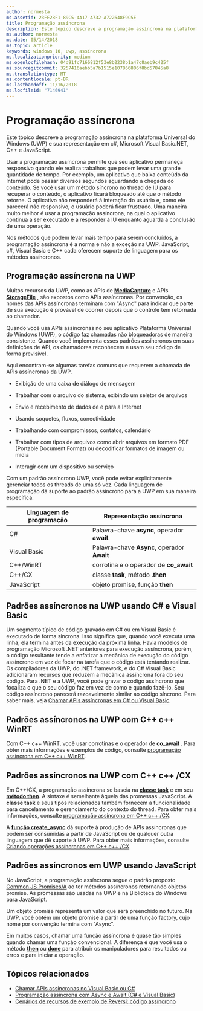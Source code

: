 ```yaml
---
author: normesta
ms.assetid: 23FE28F1-89C5-4A17-A732-A722648F9C5E
title: Programação assíncrona
description: Este tópico descreve a programação assíncrona na plataforma Universal do Windows (UWP) e sua representação em c#, Microsoft Visual Basic.NET, C++ e JavaScript.
ms.author: normesta
ms.date: 05/14/2018
ms.topic: article
keywords: windows 10, uwp, assíncrona
ms.localizationpriority: medium
ms.openlocfilehash: 04d91fc7166812f53e8b2238b1a47c8aeb9c425f
ms.sourcegitcommit: 3257416aebb5a7b1515e107866806f8bd57845a8
ms.translationtype: MT
ms.contentlocale: pt-BR
ms.lasthandoff: 11/16/2018
ms.locfileid: "7146941"
---
```

# <a name="asynchronous-programming"></a>Programação assíncrona
Este tópico descreve a programação assíncrona na plataforma Universal do Windows (UWP) e sua representação em c#, Microsoft Visual Basic.NET, C++ e JavaScript.

Usar a programação assíncrona permite que seu aplicativo permaneça responsivo quando ele realiza trabalhos que podem levar uma grande quantidade de tempo. Por exemplo, um aplicativo que baixa conteúdo da Internet pode passar diversos segundos aguardando a chegada do conteúdo. Se você usar um método síncrono no thread de IU para recuperar o conteúdo, o aplicativo ficará bloqueado até que o método retorne. O aplicativo não responderá à interação do usuário e, como ele parecerá não responsivo, o usuário poderá ficar frustrado. Uma maneira muito melhor é usar a programação assíncrona, na qual o aplicativo continua a ser executado e a responder à IU enquanto aguarda a conclusão de uma operação.

Nos métodos que podem levar mais tempo para serem concluídos, a programação assíncrona é a norma e não a exceção na UWP. JavaScript, c#, Visual Basic e C++ cada oferecem suporte de linguagem para os métodos assíncronos.

## <a name="asynchronous-programming-in-the-uwp"></a>Programação assíncrona na UWP
Muitos recursos da UWP, como as APIs de [**MediaCapture**](https://msdn.microsoft.com/library/windows/apps/BR241124) e APIs [**StorageFile**](https://msdn.microsoft.com/library/windows/apps/BR227171) , são expostos como APIs assíncronas. Por convenção, os nomes das APIs assíncronas terminam com "Async" para indicar que parte de sua execução é provável de ocorrer depois que o controle tem retornada ao chamador.

Quando você usa APIs assíncronas no seu aplicativo Plataforma Universal do Windows (UWP), o código faz chamadas não bloqueadoras de maneira consistente. Quando você implementa esses padrões assíncronos em suas definições de API, os chamadores reconhecem e usam seu código de forma previsível.

Aqui encontram-se algumas tarefas comuns que requerem a chamada de APIs assíncronas da UWP.

-   Exibição de uma caixa de diálogo de mensagem

-   Trabalhar com o arquivo do sistema, exibindo um seletor de arquivos

-   Envio e recebimento de dados de e para a Internet

-   Usando soquetes, fluxos, conectividade

-   Trabalhando com compromissos, contatos, calendário

-   Trabalhar com tipos de arquivos como abrir arquivos em formato PDF (Portable Document Format) ou decodificar formatos de imagem ou mídia

-   Interagir com um dispositivo ou serviço

Com um padrão assíncrono UWP, você pode evitar explicitamente gerenciar todos os threads de uma só vez. Cada linguagem de programação dá suporte ao padrão assíncrono para a UWP em sua maneira específica:

| Linguagem de programação | Representação assíncrona           |
|----------------------|---------------------------------------|
| C#                   | Palavra-chave **async**, operador **await** |
| Visual Basic         | Palavra-chave **Async**, operador **Await** |
| C++/WinRT            | corrotina e o operador de **co_await**  |
| C++/CX               | classe **task**, método **.then**      |
| JavaScript           | objeto promise, função **then**     |

## <a name="asynchronous-patterns-in-uwp-using-c-and-visual-basic"></a>Padrões assíncronos na UWP usando C# e Visual Basic
Um segmento típico de código gravado em C# ou em Visual Basic é executado de forma síncrona. Isso significa que, quando você executa uma linha, ela termina antes da execução da próxima linha. Havia modelos de programação Microsoft .NET anteriores para execução assíncrona, porém, o código resultante tende a enfatizar a mecânica de execução do código assíncrono em vez de focar na tarefa que o código está tentando realizar. Os compiladores da UWP, do .NET framework, e do C# Visual Basic adicionaram recursos que reduzem a mecânica assíncrona fora do seu código. Para .NET e a UWP, você pode gravar o código assíncrono que focaliza o que o seu código faz em vez de como e quando fazê-lo. Seu código assíncrono parecerá razoavelmente similar ao código síncrono. Para saber mais, veja [Chamar APIs assíncronas em C# ou Visual Basic](call-asynchronous-apis-in-csharp-or-visual-basic.md).

## <a name="asynchronous-patterns-in-uwp-with-cwinrt"></a>Padrões assíncronos na UWP com C++ c++ WinRT
Com C++ c++ WinRT, você usar corrotinas e o operador de **co_await** . Para obter mais informações e exemplos de código, consulte [programação assíncrona em C++ c++ WinRT](../cpp-and-winrt-apis/concurrency.md).

## <a name="asynchronous-patterns-in-uwp-with-ccx"></a>Padrões assíncronos na UWP com C++ c++ /CX
Em C++/CX, a programação assíncrona se baseia na [**classe task**](https://msdn.microsoft.com/library/windows/apps/xaml/hh750113.aspx) e em seu [**método then**](https://msdn.microsoft.com/library/windows/apps/xaml/hh750044.aspx). A sintaxe é semelhante àquela das promessas JavaScript. A **classe task** e seus tipos relacionados também fornecem a funcionalidade para cancelamento e gerenciamento do contexto do thread. Para obter mais informações, consulte [programação assíncrona em C++ c++ /CX](asynchronous-programming-in-cpp-universal-windows-platform-apps.md).

A [**função create\_async**](https://msdn.microsoft.com/library/windows/apps/xaml/hh750102.aspx) dá suporte à produção de APIs assíncronas que podem ser consumidas a partir de JavaScript ou de qualquer outra linguagem que dê suporte à UWP. Para obter mais informações, consulte [Criando operações assíncronas em C++ c++ /CX](https://msdn.microsoft.com/library/windows/apps/xaml/hh750082.aspx).

## <a name="asynchronous-patterns-in-uwp-using-javascript"></a>Padrões assíncronos em UWP usando JavaScript
No JavaScript, a programação assíncrona segue o padrão proposto [Common JS Promises/A](http://wiki.commonjs.org/wiki/Promises/A) ao ter métodos assíncronos retornando objetos promise. As promessas são usadas na UWP e na Biblioteca do Windows para JavaScript.

Um objeto promise representa um valor que será preenchido no futuro. Na UWP, você obtém um objeto promise a partir de uma função factory, cujo nome por convenção termina com "Async".

Em muitos casos, chamar uma função assíncrona é quase tão simples quando chamar uma função convencional. A diferença é que você usa o método [**then**](https://msdn.microsoft.com/library/windows/apps/BR229728) ou [**done**](https://msdn.microsoft.com/library/windows/apps/Hh701079) para atribuir os manipuladores para resultados ou erros e para iniciar a operação.

## <a name="related-topics"></a>Tópicos relacionados
* [Chamar APIs assíncronas no Visual Basic ou C#](call-asynchronous-apis-in-csharp-or-visual-basic.md)
* [Programação assíncrona com Async e Await (C# e Visual Basic)](http://msdn.microsoft.com/library/hh191443(vs.110).aspx)
* [Cenários de recursos de exemplo de Reversi: código assíncrono](https://msdn.microsoft.com/library/windows/apps/xaml/jj712233.aspx#async)
